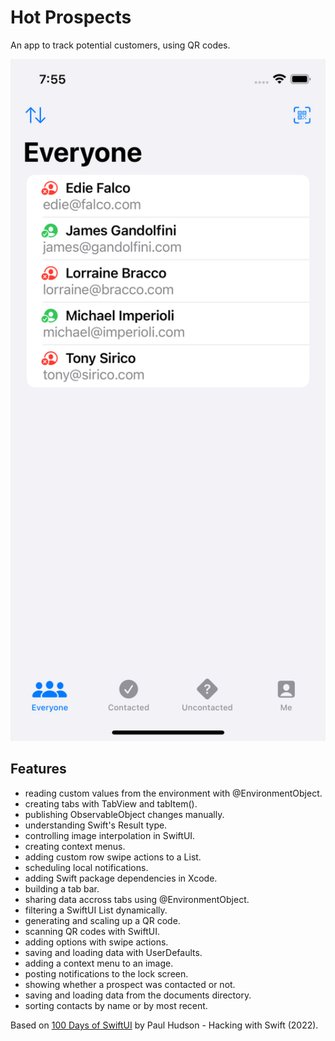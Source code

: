 # Hot Prospects

An app to track potential customers, using QR codes.

<p align="center">
    <img src="screenshot.png" style="width:528px;max-width:100%;">
</p>

## Features

- reading custom values from the environment with @EnvironmentObject.
- creating tabs with TabView and tabItem().
- publishing ObservableObject changes manually.
- understanding Swift's Result type.
- controlling image interpolation in SwiftUI.
- creating context menus.
- adding custom row swipe actions to a List.
- scheduling local notifications.
- adding Swift package dependencies in Xcode.
- building a tab bar.
- sharing data accross tabs using @EnvironmentObject.
- filtering a SwiftUI List dynamically.
- generating and scaling up a QR code.
- scanning QR codes with SwiftUI.
- adding options with swipe actions.
- saving and loading data with UserDefaults.
- adding a context menu to an image.
- posting notifications to the lock screen.
- showing whether a prospect was contacted or not.
- saving and loading data from the documents directory.
- sorting contacts by name or by most recent.

Based on [100 Days of SwiftUI](https://www.hackingwithswift.com/100/swiftui) by Paul Hudson - Hacking with Swift (2022).
